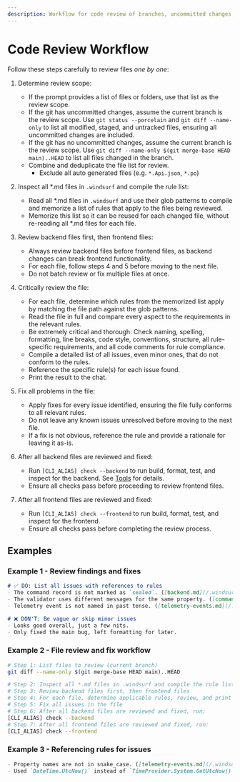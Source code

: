 ```yaml
---
description: Workflow for code review of branches, uncommitted changes, or files
---
```


# Code Review Workflow

Follow these steps carefully to review files *one by one*:

1. Determine review scope:
   - If the prompt provides a list of files or folders, use that list as the review scope.
   - If the git has uncommitted changes, assume the current branch is the review scope. Use `git status --porcelain` and `git diff --name-only` to list all modified, staged, and untracked files, ensuring all uncommitted changes are included.
   - If the git has no uncommitted changes, assume the current branch is the review scope. Use `git diff --name-only $(git merge-base HEAD main)..HEAD` to list all files changed in the branch.
   - Combine and deduplicate the file list for review.
     - Exclude all auto generated files (e.g. `*.Api.json`, `*.po`)

2. Inspect all *.md files in `.windsurf` and compile the rule list:
   - Read all *.md files in `.windsurf` and use their glob patterns to compile and memorize a list of rules that apply to the files being reviewed.
   - Memorize this list so it can be reused for each changed file, without re-reading all *.md files for each file.

3. Review backend files first, then frontend files:
   - Always review backend files before frontend files, as backend changes can break frontend functionality.
   - For each file, follow steps 4 and 5 before moving to the next file.
   - Do not batch review or fix multiple files at once.

4. Critically review the file:
   - For each file, determine which rules from the memorized list apply by matching the file path against the glob patterns.
   - Read the file in full and compare every aspect to the requirements in the relevant rules.
   - Be extremely critical and thorough: Check naming, spelling, formatting, line breaks, code style, conventions, structure, all rule-specific requirements, and all code comments for rule compliance.
   - Compile a detailed list of all issues, even minor ones, that do not conform to the rules.
   - Reference the specific rule(s) for each issue found.
   - Print the result to the chat.

5. Fix all problems in the file:
   - Apply fixes for every issue identified, ensuring the file fully conforms to all relevant rules.
   - Do not leave any known issues unresolved before moving to the next file.
   - If a fix is not obvious, reference the rule and provide a rationale for leaving it as-is.

6. After all backend files are reviewed and fixed:
   - Run `[CLI_ALIAS] check --backend` to run build, format, test, and inspect for the backend. See [Tools](/.windsurf/rules/tools.md) for details.
   - Ensure all checks pass before proceeding to review frontend files.

7. After all frontend files are reviewed and fixed:
   - Run `[CLI_ALIAS] check --frontend` to run build, format, test, and inspect for the frontend.
   - Ensure all checks pass before completing the review process.

## Examples

### Example 1 - Review findings and fixes

```markdown
# ✅ DO: List all issues with references to rules
- The command record is not marked as `sealed`. ([backend.md](/.windsurf/rules/backend/backend.md))
- The validator uses different messages for the same property. ([commands.md](/.windsurf/rules/backend/commands.md))
- Telemetry event is not named in past tense. ([telemetry-events.md](/.windsurf/rules/backend/telemetry-events.md))

# ❌ DON'T: Be vague or skip minor issues
- Looks good overall, just a few nits.
- Only fixed the main bug, left formatting for later.
```

### Example 2 - File review and fix workflow

```bash
# Step 1: List files to review (current branch)
git diff --name-only $(git merge-base HEAD main)..HEAD

# Step 2: Inspect all *.md files in .windsurf and compile the rule list
# Step 3: Review backend files first, then frontend files
# Step 4: For each file, determine applicable rules, review, and print issues
# Step 5: Fix all issues in the file
# Step 6: After all backend files are reviewed and fixed, run:
[CLI_ALIAS] check --backend
# Step 7: After all frontend files are reviewed and fixed, run:
[CLI_ALIAS] check --frontend
```

### Example 3 - Referencing rules for issues

```markdown
- Property names are not in snake_case. ([telemetry-events.md](/.windsurf/rules/backend/telemetry-events.md))
- Used `DateTime.UtcNow()` instead of `TimeProvider.System.GetUtcNow()`. ([backend.md](/.windsurf/rules/backend/backend.md))
```
